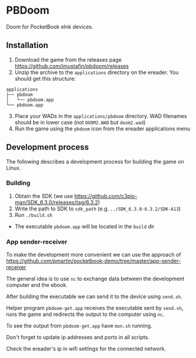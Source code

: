 # PBDoom
Doom for PocketBook eInk devices.

## Installation
1. Download the game from the releases page https://github.com/imustafin/pbdoom/releases
2. Unzip the archive to the `applications` directory on the ereader. You should get
  this structure:
  ```
  applications
  ├── pbdoom
  │   └── pbdoom.app
  └── pbdoom.app
  ```
3. Place your WADs in the `applications/pbdoom` directory. WAD filenames should
   be in lower case (not `DOOM2.WAD` but `doom2.wad`)
4. Run the game using the `pbdoom` icon from the ereader applications menu

## Development process
The following describes a development process for building the game on Linux.

### Building
1. Obtain the SDK (we use https://github.com/c3pio-man/SDK_6.3.0/releases/tag/6.3.2)
2. Write the path to SDK to `sdk_path` (e.g. `../SDK_6.3.0-6.3.2/SDK-A13`)
3. Run `./build.sh`
  * The executable `pbdoom.app` will be located in the `build` dir

### App sender-receiver
To make the development more convenient we can use the approach of
https://github.com/pmartin/pocketbook-demo/tree/master/app-sender-receiver

The general idea is to use `nc` to exchange data between the development computer
and the ebook.

After building the executable we can send it to the device using `send.sh`.

Helper program `pbdoom-get.app` receives the executable sent by `send.sh`,
runs the game and redirects the output to the computer using `nc`.

To see the output from `pbdoom-get.app` have `mon.sh` running.

Don't forget to update ip addresses and ports in all scripts.

Check the ereader's ip in wifi settings for the connected network.
